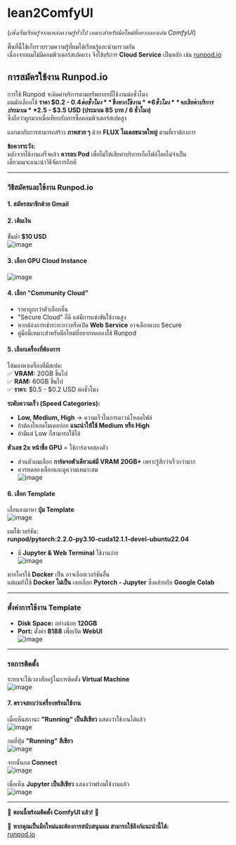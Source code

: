 # lean2ComfyUI  
(*เพิ่งเริ่มเรียนรู้จากแหล่งความรู้ทั่วไป เหมาะสำหรับมือใหม่ที่อยากลองเล่น ComfyUI*)  

พื้นที่นี้ใช้เก็บรวบรวมความรู้ที่ผมได้เรียนรู้และนำมารวมกัน  
เนื่องจากผมไม่มีคอมพิวเตอร์สเปคแรง จึงใช้บริการ **Cloud Service** เป็นหลัก เช่น [runpod.io](https://runpod.io?ref=c0v5p0ys)  

## การสมัครใช้งาน Runpod.io  
การใช้ Runpod จะคิดค่าบริการตามทรัพยากรที่ใช้งานต่อชั่วโมง  
ผมมักเลือกใช้ **ราคา $0.2 - $0.4 ต่อชั่วโมง** ซึ่งหากใช้งาน **6 ชั่วโมง** จะเสียค่าบริการประมาณ **$2.5 - $3.5 USD (ประมาณ 85 บาท / 6 ชั่วโมง)**  
ซึ่งถือว่าถูกมากเมื่อเทียบกับการซื้อคอมพิวเตอร์สเปคสูง  

แลกมากับการสามารถสร้าง **ภาพสวย ๆ** ด้วย **FLUX โมเดลขนาดใหญ่** ตามที่เราต้องการ  

**ข้อควรระวัง:**  
หลังจากใช้งานเสร็จแล้ว **ควรลบ Pod** เพื่อไม่ให้เสียค่าบริการเก็บไฟล์โดยไม่จำเป็น  
เดี๋ยวผมจะแนะนำวิธีจัดการอีกที  

---

### **วิธีสมัครและใช้งาน Runpod.io**
#### 1. **สมัครสมาชิกด้วย Gmail**  
   
#### 2. **เติมเงิน**  
ขั้นต่ำ **$10 USD**  
![image](https://github.com/user-attachments/assets/e1aebf51-0476-4ee8-9658-2add9c27726a)

#### 3. **เลือก GPU Cloud Instance**  
![image](https://github.com/user-attachments/assets/27493015-cd49-4fea-89fe-34516a35a452)

#### 4. **เลือก "Community Cloud"**  
- ราคาถูกกว่าตัวเลือกอื่น  
- "Secure Cloud" ก็ดี แต่มีการแข่งขันใช้งานสูง  
- หากต้องการเช่าระยะยาวหรือเปิด **Web Service** อาจเลือกแบบ Secure  
- คู่มือนี้เหมาะสำหรับมือใหม่ที่อยากทดลองใช้ Runpod  

#### 5. **เลือกเครื่องที่ต้องการ**  
ให้มองหาเครื่องที่มีสเปค:  
✅ **VRAM:** 20GB ขึ้นไป  
✅ **RAM:** 60GB ขึ้นไป  
✅ **ราคา:** $0.5 - $0.2 USD ต่อชั่วโมง  

**ระดับความเร็ว (Speed Categories):**  
- **Low, Medium, High** → ความเร็วในการดาวน์โหลดไฟล์  
- ถ้าต้องโหลดโมเดลบ่อย **แนะนำให้ใช้ Medium หรือ High**  
- ถ้ามีแต่ Low ก็สามารถใช้ได้  

**ตัวเลข 2x หน้าชื่อ GPU** = ใช้การ์ดจอสองตัว  
- ส่วนตัวผมเลือก **การ์ดจอตัวเดียวแต่มี VRAM 20GB+** เพราะรู้สึกว่าเร็วกว่ามาก  
- ควรทดลองเลือกและดูความเหมาะสม  
![image](https://github.com/user-attachments/assets/95191c1b-5f0c-44d3-9ec0-a6824b8f2276)

#### 6. **เลือก Template**  
เลื่อนลงมาหา **ปุ่ม Template**  
![image](https://github.com/user-attachments/assets/8ae9a710-35de-4b56-8725-f08b725df780)

ผมใช้เวอร์ชัน:  
**runpod/pytorch:2.2.0-py3.10-cuda12.1.1-devel-ubuntu22.04**  
- มี **Jupyter & Web Terminal** ใช้งานง่าย  
![image](https://github.com/user-attachments/assets/6866b2f0-21b7-4dec-8fe4-bb4f71b4e208)

หากใครใช้ **Docker** เป็น อาจเลือกเวอร์ชันอื่น  
แต่ผมยังใช้ **Docker ไม่เป็น** เลยเลือก **Pytorch - Jupyter** ซึ่งคล้ายกับ **Google Colab**  

---

### **ตั้งค่าการใช้งาน Template**
- **Disk Space:** อย่างน้อย **120GB**  
- **Port:** ตั้งค่า **8188** เพื่อเปิด **WebUI**  
![image](https://github.com/user-attachments/assets/7402ed67-3e2e-4418-8871-c28f6bb62daa)

---

### **รอการติดตั้ง**
ระบบจะใช้เวลาสักครู่ในการติดตั้ง **Virtual Machine**  
![image](https://github.com/user-attachments/assets/d7a9a6cb-181e-4a3a-97de-190829ad96a4)

#### 7. **ตรวจสอบว่าเครื่องพร้อมใช้งาน**  
เมื่อเห็นสถานะ **"Running" เป็นสีเขียว** แสดงว่าใช้งานได้แล้ว  
![image](https://github.com/user-attachments/assets/f9a541d3-6a68-4937-8b4a-9e99784ee9ff)

กดที่ปุ่ม **"Running" สีเขียว**  
![image](https://github.com/user-attachments/assets/07acd97c-908e-4b60-a7bb-1bf010b95a60)

จากนั้นกด **Connect**  
![image](https://github.com/user-attachments/assets/6c641237-6332-4924-a94d-6a622cfbf8d4)

เมื่อเห็น **Jupyter เป็นสีเขียว** แสดงว่าพร้อมใช้งานแล้ว  
![image](https://github.com/user-attachments/assets/5a5a93c3-428e-4d77-ade6-0360c9962d95)

---

🎉 **ตอนนี้พร้อมติดตั้ง ComfyUI แล้ว!** 🎉  

🔗 **หากคุณเป็นมือใหม่และต้องการสนับสนุนผม สามารถใช้ลิงก์แนะนำนี้ได้:**  
[runpod.io](https://runpod.io?ref=c0v5p0ys)
